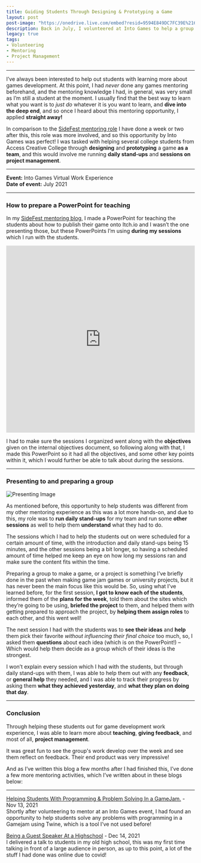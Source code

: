 ```yaml
---
title: Guiding Students Through Designing & Prototyping a Game
layout: post
post-image: "https://onedrive.live.com/embed?resid=9594E849DC7FC39E%2161080&authkey=%21ACwjn5nGL3XciW0&width=1920&height=1634"
description: Back in July, I volunteered at Into Games to help a group of students with project management for designing and prototyping a mining game loop. This was my first ever mentoring experience.
legacy: true
tags:
- Volunteering
- Mentoring
- Project Management
---
```


---

I’ve always been interested to help out students with learning more about games development.
At this point, I had *never* done any games mentoring beforehand, and the mentoring knowledge I had, in general, was very small as I’m still a student at the moment. I usually find that the best way to learn what you want is to *just do* whatever it is you want to learn, and **dive into the deep end**, and so once I heard about this mentoring opportunity, I applied **straight away!**

In comparison to the [SideFest mentoring role](/blog/helping-students-with-a-gamejam/) I have done a week or two after this, this role was more involved, and so this opportunity by Into Games was perfect! I was tasked with helping several college students from Access Creative College through **designing** and **prototyping** a game **as a team**, and this would involve me running **daily stand-ups** and **sessions on project management**.

---

**Event:** Into Games Virtual Work Experience  
**Date of event:** July 2021

---

### How to prepare a PowerPoint for teaching

In my [SideFest mentoring blog](/blog/helping-students-with-a-gamejam/), I made a PowerPoint for teaching the students about how to publish their game onto Itch.io and I wasn’t the one presenting those, but these PowerPoints I’m using **during my sessions** which I run with the students.
<iframe src="https://onedrive.live.com/embed?cid=9594E849DC7FC39E&amp;resid=9594E849DC7FC39E%2156792&amp;authkey=AFdKFj89onXb39I&amp;em=2&amp;wdAr=1.7777777777777777" width="100%" height="500px" frameborder="0">This is an embedded <a target="_blank" href="https://office.com">Microsoft Office</a> presentation, powered by <a target="_blank" href="https://office.com/webapps">Office</a>.</iframe>

I had to make sure the sessions I organized went along with the **objectives** given on the internal objectives document, so following along with that, I made this PowerPoint so it had all the objectives, and some other key points within it, which I would further be able to talk about during the sessions.

---

### Presenting to and preparing a group

![Presenting Image](https://onedrive.live.com/embed?resid=9594E849DC7FC39E%2161081&authkey=%21APUH9L0mmZX6nF4&width=1600&height=645)

As mentioned before, this opportunity to help students was different from my other mentoring experience as this was a lot more hands-on, and due to this, my role was to **run daily stand-ups** for my team and run some **other sessions** as well to help them **understand** what they had to do.

The sessions which I had to help the students out on were scheduled for a certain amount of time, with the introduction and daily stand-ups being 15 minutes, and the other sessions being a bit longer, so having a scheduled amount of time helped me keep an eye on how long my sessions ran and make sure the content fits within the time.

Preparing a group to make a game, or a project is something I’ve briefly done in the past when making game jam games or university projects, but it has never been the main focus like this would be.
So, using what I’ve learned before, for the first session, **I got to know each of the students**, informed them of the **plans for the week**, told them about the sites which they’re going to be using, **briefed the project** to them, and helped them with getting prepared to approach the project, by **helping them assign roles** to each other, and this went well!

The next session I had with the students was to **see their ideas** and **help** them pick their favorite *without influencing their final choice* too much, so, I asked them **questions** about each idea (which is on the PowerPoint!) – Which would help them decide as a group which of their ideas is the strongest.

I won’t explain every session which I had with the students, but through daily stand-ups with them, I was able to help them out with any **feedback**, or **general help** they needed, and I was able to track their progress by asking them **what they achieved yesterday**, and **what they plan on doing that day**.

---

### Conclusion

Through helping these students out for game development work experience, I was able to learn more about **teaching**, **giving feedback**, and most of all, **project management**.

It was great fun to see the group's work develop over the week and see them reflect on feedback.
Their end product was very impressive!

And as I’ve written this blog a few months after I had finished this, I’ve done a few more mentoring activities, which I’ve written about in these blogs below:

---

[Helping Students With Programming & Problem Solving In a GameJam.](/blog/helping-students-with-a-gamejam/) - Nov 13, 2021  
Shortly after volunteering to mentor at an Into Games event, I had found an opportunity to help students solve any problems with programming in a Gamejam using Twine, which is a tool I’ve not used before!

[Being a Guest Speaker At a Highschool](/blog/i-gave-a-talk-in-person-for-the-first-time) - Dec 14, 2021  
I delivered a talk to students in my old high school, this was my first time talking in front of a large audience in person, as up to this point, a lot of the stuff I had done was online due to covid!